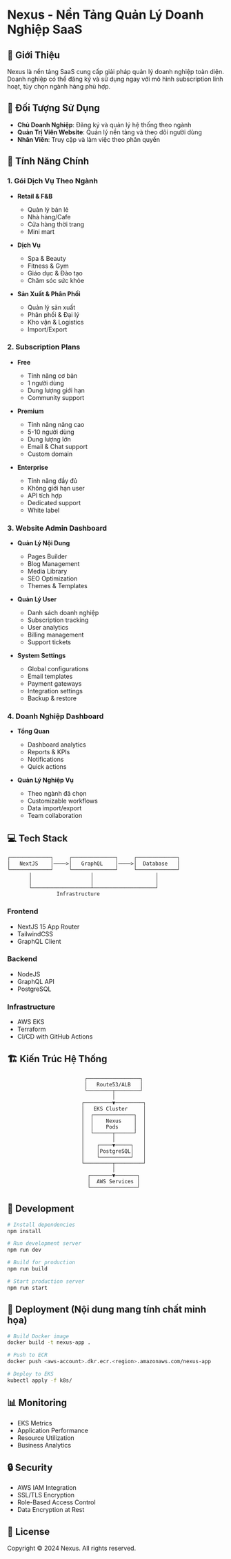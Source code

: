 # Nexus - Nền Tảng Quản Lý Doanh Nghiệp SaaS

## 👋 Giới Thiệu
Nexus là nền tảng SaaS cung cấp giải pháp quản lý doanh nghiệp toàn diện. Doanh nghiệp có thể đăng ký và sử dụng ngay với mô hình subscription linh hoạt, tùy chọn ngành hàng phù hợp.

## 🎯 Đối Tượng Sử Dụng
- **Chủ Doanh Nghiệp**: Đăng ký và quản lý hệ thống theo ngành
- **Quản Trị Viên Website**: Quản lý nền tảng và theo dõi người dùng
- **Nhân Viên**: Truy cập và làm việc theo phân quyền

## 🚀 Tính Năng Chính

### 1. Gói Dịch Vụ Theo Ngành
- **Retail & F&B**
  - Quản lý bán lẻ
  - Nhà hàng/Cafe
  - Cửa hàng thời trang
  - Mini mart

- **Dịch Vụ**
  - Spa & Beauty
  - Fitness & Gym
  - Giáo dục & Đào tạo
  - Chăm sóc sức khỏe

- **Sản Xuất & Phân Phối**
  - Quản lý sản xuất
  - Phân phối & Đại lý
  - Kho vận & Logistics
  - Import/Export

### 2. Subscription Plans
- **Free**
  - Tính năng cơ bản
  - 1 người dùng
  - Dung lượng giới hạn
  - Community support

- **Premium**
  - Tính năng nâng cao
  - 5-10 người dùng
  - Dung lượng lớn
  - Email & Chat support
  - Custom domain

- **Enterprise**
  - Tính năng đầy đủ
  - Không giới hạn user
  - API tích hợp
  - Dedicated support
  - White label

### 3. Website Admin Dashboard
- **Quản Lý Nội Dung**
  - Pages Builder
  - Blog Management
  - Media Library
  - SEO Optimization
  - Themes & Templates

- **Quản Lý User**
  - Danh sách doanh nghiệp
  - Subscription tracking
  - User analytics
  - Billing management
  - Support tickets

- **System Settings**
  - Global configurations
  - Email templates
  - Payment gateways
  - Integration settings
  - Backup & restore

### 4. Doanh Nghiệp Dashboard
- **Tổng Quan**
  - Dashboard analytics
  - Reports & KPIs
  - Notifications
  - Quick actions

- **Quản Lý Nghiệp Vụ**
  - Theo ngành đã chọn
  - Customizable workflows
  - Data import/export
  - Team collaboration

## 💻 Tech Stack
```ascii
┌─────────────┐     ┌──────────────┐     ┌─────────────┐
│   NextJS    │────>│   GraphQL    │────>│  Database   │
└─────────────┘     └──────────────┘     └─────────────┘
       │                   │                    │
       │                   │                    │
       └───────────────────┴────────────────────┘
                Infrastructure
```

### Frontend
- NextJS 15 App Router
- TailwindCSS
- GraphQL Client

### Backend
- NodeJS
- GraphQL API
- PostgreSQL

### Infrastructure
- AWS EKS
- Terraform
- CI/CD with GitHub Actions

## 🏗️ Kiến Trúc Hệ Thống
```ascii
                         ┌─────────────────┐
                         │   Route53/ALB   │
                         └────────┬────────┘
                                  │
                        ┌─────────▼─────────┐
                        │   EKS Cluster     │
                        │  ┌─────────────┐  │
                        │  │    Nexus    │  │
                        │  │    Pods     │  │
                        │  └──────┬──────┘  │
                        │         │         │
                        │    ┌────▼─────┐   │
                        │    │PostgreSQL│   │
                        │    └──────────┘   │
                        └─────────┬─────────┘
                                  │
                          ┌───────▼───────┐
                          │  AWS Services │
                          └───────────────┘
```

## 🔧 Development
```bash
# Install dependencies
npm install

# Run development server
npm run dev

# Build for production
npm run build

# Start production server
npm run start
```

## 🚀 Deployment (Nội dung mang tính chất minh họa)
```bash
# Build Docker image
docker build -t nexus-app .

# Push to ECR
docker push <aws-account>.dkr.ecr.<region>.amazonaws.com/nexus-app

# Deploy to EKS
kubectl apply -f k8s/
```

## 📊 Monitoring
- EKS Metrics
- Application Performance
- Resource Utilization
- Business Analytics

## 🔒 Security
- AWS IAM Integration
- SSL/TLS Encryption
- Role-Based Access Control
- Data Encryption at Rest

## 📝 License
Copyright © 2024 Nexus. All rights reserved.